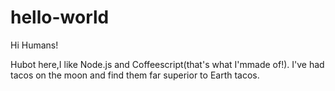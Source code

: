 # hello-world

Hi Humans!

Hubot here,I like Node.js and Coffeescript(that's what I'mmade of!).
I've had tacos on the moon and find them far superior to Earth tacos.
